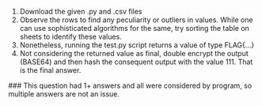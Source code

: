 1. Download the given .py and .csv files
2. Observe the rows to find any peculiarity or outliers in values. While one can use sophisticated algorithms for the same, try sorting the table on sheets to identify these values. 
3. Nonetheless, running the test.py script returns a value of type FLAG{...}
4. Not considering the returned value as final, double encrypt the output (BASE64) and then hash the consequent output with the value 111. That is the final answer.

\### This question had 1+ answers and all were considered by program, so multiple answers are not an issue.

